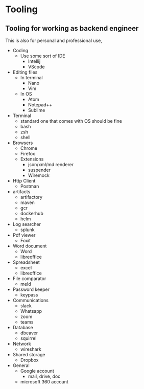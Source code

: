 # Tooling

## Tooling for working as backend engineer

This is also for personal and professional use,

- Coding
  - Use some sort of IDE
    - Intellij
    - VScode
- Editing files
  - In terminal
    - Nano
    - Vim
  - In OS
    - Atom
    - Notepad++
    - Sublime
- Terminal
  - standard one that comes with OS should be fine
  - bash
  - zsh
  - shell
- Browsers
  - Chrome
  - Firefox
  - Extensions
    - json/xml/md renderer
    - suspender
    - Wiremock
- Http Client
  - Postman
- artifacts
  - artifactory
  - maven
  - gcr
  - dockerhub
  - helm
- Log searcher
  - splunk
- Pdf viewer
  - Foxit
- Word document
  - Word
  - libreoffice
- Spreadsheet
  - excel
  - libreoffice
- File comparator
  - meld
- Password keeper
  - keypass
- Communications
  - slack
  - Whatsapp
  - zoom
  - teams
- Database
  - dbeaver
  - squirrel
- Network
  - wireshark
- Shared storage
  - Dropbox
- General
  - Google account
    - mail, drive, doc
  - microsoft 360 account
